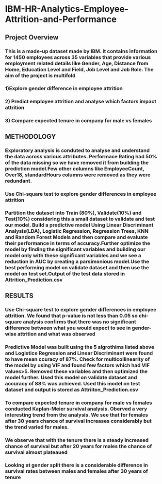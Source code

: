 # IBM-HR-Analytics-Employee-Attrition-and-Performance

## Project Overview

### This is a made-up dataset made by IBM. It contains information for 1450 employees across 35 variables that provide various employment related details like Gender, Age, Distance from Home, Education Level and Field, Job Level and Job Role. The aim of the project is multifold
### 1)Explore gender difference in employee attrition
### 2) Predict employee attrition and analyse which factors impact attrition
### 3) Compare expected tenure in company for male vs females 

## METHODOLOGY

### Exploratory analysis is conduted to analyse and understand the data across various attributes. Performace Rating had 50% of the data missing so we have removed it from building the prediction model.Few other columns like EmployeeCount, Over18, standardHours columns were removed as they were redundant.

### Use Chi-square test to explore gender differences in employee attrition

### Partition the dataset into Train (80%), Validate(10%) and Test(10%) considering this a small dataset to validate and test our model. Build a predictive model Using Linear Discriminant Analysis(LDA), Logistic Regression, Regression Trees, KNN and Random Forest Models and then compare and evaluate their performance in terms of accuracy.Further optimize the model by finding the significant variables and building our model only with these significant variables and we see a reduction in AUC by creating a parsimonious model.Use the best performing model on validate dataset and then use the model on test set.Output of the test data stored in Attrition_Prediction.csv

## RESULTS

### Use Chi-square test to explore gender differences in employee attrition. We found that p-value is not less than 0.05 so chi-square analysis confirms that there was no significant difference between what you would expect to see in gender-wise attrition and what was observed

### Predictive Model was built using the 5 algrothims listed above and Logistice Regression and Linear Discriminant were found to have mean ccuracy of 87%. Check for multicollinearity of the model by using VIF and found few factors which had VIF values>5. Removed these variables and then optimized the model further. Used this model on validate dataset and accuracy of 88% was achieved. Used this model on test dataset and output is stored as Attriiton_Prediction.csv

###  To compare expected tenure in company for male vs females conducted Kaplan-Meier survival analysis. Oberved a very interesting trend from the analysis. We see that for females after 30 years chance of survival increases considerably but the trend varied for males. 
### We observe that with the tenure there is a steady increased chance of survival but after 20 years for males the chance of survival almost plateaued
### Looking at gender split there is a considerable difference in survival rates between males and females after 30 years of tenure


